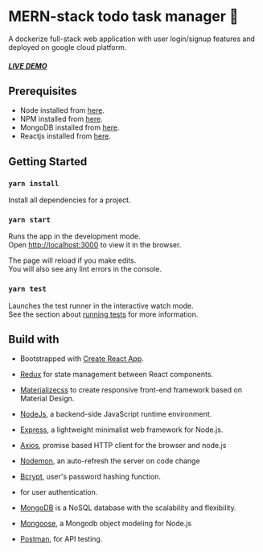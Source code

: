 # MERN-stack todo task manager 📌

A dockerize full-stack web application with user login/signup features and deployed on google cloud platform.

##### [LIVE DEMO](https://todo-app-258100.appspot.com/)

## Prerequisites
- Node installed from [here](https://nodejs.org/en/download/).
- NPM installed from [here](https://www.npmjs.com/get-npm).
- MongoDB installed from [here](https://docs.mongodb.com/manual/administration/install-community/).
- Reactjs installed from [here](https://reactjs.org/docs/getting-started.html).

## Getting Started

### `yarn install`

Install all dependencies for a project.

### `yarn start`

Runs the app in the development mode.<br />
Open [http://localhost:3000](http://localhost:3000) to view it in the browser.

The page will reload if you make edits.<br />
You will also see any lint errors in the console.

### `yarn test`

Launches the test runner in the interactive watch mode.<br />
See the section about [running tests](https://facebook.github.io/create-react-app/docs/running-tests) for more information.

## Build with

* Bootstrapped with [Create React App](https://github.com/facebook/create-react-app).
* [Redux](https://redux.js.org/) for state management between React components.
* [Materializecss](https://materializecss.com/) to create responsive front-end framework based on Material Design.

* [NodeJs](https://nodejs.org/en/), a backend-side JavaScript runtime environment.
* [Express](https://expressjs.com/), a lightweight minimalist web framework for Node.js.
* [Axios](https://github.com/mzabriskie/axios), promise based HTTP client for the browser and node.js
* [Nodemon](https://nodemon.io/), an auto-refresh the server on code change
* [Bcrypt](https://github.com/dcodeIO/bcrypt.js/blob/master/README.md), user's password hashing function.
* [](http://www.passportjs.org/docs/authenticate/) for user authentication.

* [MongoDB](https://www.mongodb.com/) is a NoSQL database with the scalability and flexibility.
* [Mongoose](http://mongoosejs.com/), a Mongodb object modeling for Node.js
* [Postman](https://www.getpostman.com/), for API testing.

